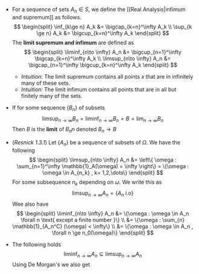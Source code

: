 * For a sequence of sets $A_n\in S$, we define the [[Real Analysis|infimum and supremum]] as follows. 
  $$
  \begin{split}
  \inf_{k\ge n} A_k &= \bigcap_{k=n}^\infty A_k  \\
  \sup_{k \ge n} A_k &= \bigcup_{k=n}^\infty A_k
  \end{split} 
  $$
  The **limit supremum and infimum** are defined as 
  $$
  \begin{split}
  \liminf_{n\to \infty} A_n &= \bigcup_{n=1}^\infty \bigcap_{k=n}^\infty A_k \\
  \limsup_{n\to \infty} A_n &= \bigcap_{n=1}^\infty \bigcup_{k=n}^\infty A_k
  \end{split}
  $$
	* *Intuition*: The limit supremum contains all points $x$ that are in infinitely many of these sets.
	* *Intuition*: The limit infimum contains all points that are in all but finitely many of the sets. 
* If for some sequence $\{B_n\}$ of subsets
  $$
  \limsup_{n\to\infty} B_n = \liminf_{n\to\infty}B_n = B = \lim_{n\to\infty} B_n
  $$
  Then $B$ is the **limit** of $B_nn$ denoted $B_n\to B$

* (*Resnick 1.3.1*) Let $\{A_n\}$ be a sequence of subsets of $\Omega$. We have the following
  $$
  \begin{split}
  \limsup_{n\to \infty} A_n &= \left\{ \omega : \sum_{n=1}^\infty \mathbb{1}_A(\omega) = \infty \right\} = \{\omega : \omega \in A_{n_k} , k= 1,2,\dots\}
  \end{split}
  $$
  For some subsequence $n_k$ depending on $\omega$. We write this as 
  $$
  \limsup_{n\to \infty} A_n =\{A_n \text{ i.o}\}
  $$
  Wee also have
  $$
  \begin{split}
  \liminf_{n\to \infty} A_n &= \{\omega : \omega \in A_n \forall n \text{ except a finite number }\} \\
  &= \{\omega : \sum_{n} \mathbb{1}_{A_n^C} (\omega) < \infty\} \\
  &= \{\omega : \omega \in A_n , \forall n \ge n_0(\omega)\}
  \end{split}
  $$
* The following holds
  $$
  \liminf_{n\to\infty} A_n \subseteq \limsup_{n\to\infty} A_n
  $$
  Using De Morgan's we also get
  $$
  (\liminf_{n\to\infty} A_n)^C = \limsup_{n\to \infty} (A_n^C)
  $$

* A sequence of sets $\{A_n\}$ is **monotone non-decreasing** if $A_1\subseteq A_2 \subseteq \dots$. It is **monotone increasing** if $A_1\supseteq A_2 \supseteq \dots$  . We notate  $A_n \nearrow$ to mean monotone non-decreasing and $A \uparrow$ to mean strictly non-decreasing.  We also use $A_n\searrow$ to mean monotone non-increasing and $A_n \downarrow$ to mean strictly non-increasing  

* (*Resnick 1.4.1*) Suppose $\{A_n\}$ is a monotone sequence of subsets.  Then
  $$
  \begin{split}
  A_n\nearrow &\implies \lim_{n\to\infty} A_n = \bigcup_{n=1}^\infty A_n \\
  A_n\searrow &\implies \lim_{n\to\infty} A_n =\bigcap_{n=1}^\infty A_n
  \end{split}
  $$
  Since for any sequences $B_n$, we have
  $$
  \inf_{k\ge n} B_k \nearrow \text{ and }
  \sup_{k\ge n} B_k \searrow
  $$
  It follows that
  $$
  \begin{split}
  \liminf_{n\to \infty} B_n &= \lim_{n\to\infty} \left(\inf_{k\ge n} B_k\right) \\
  \limsup_{n\to\infty} B_n &= \lim_{n\to\infty} \left(\sup_{k\ge n} B_k\right)
  \end{split} 
  $$

* The indicator function satisfies the following
	* $\mathbb{1}_{\inf_{n\ge k} A_n} = \inf_{n\ge k} \mathbb{1}_{A_n}$
	* $\mathbb{1}_{\sup_{n\ge k} A_n} = \sup_{n\ge k}\mathbb{1}_{A_n}$
	* We have the following inequality
	  $$
	  \mathbb{1}_{\bigcup_n A_n} \le \sum_{n} \mathbb{1}_{A_n}
	  $$
	  If the sequence is mutually disjoint, then equality holds
	* $\mathbb{1}_{\limsup_{n\to\infty} A_n} = \limsup_{n\to\infty}\mathbb{1}_{A_n}$
	* $\mathbb{1}_{\liminf_{n\to\infty} A_n} = \liminf_{n\to\infty}\mathbb{1}_{A_n}$
	* $\mathbb{A \ \triangle \ B} = \mathbb{1}_A + \mathbb{1}_B \text{ mod } 2$

* Let $\Omega$ be a set and $\Sigma\subseteq \mathcal{P}(\Omega)$. Then, $\Sigma$ is a **$\sigma$-algebra** if it satisfies the following properties
	* $\Omega\in \Sigma$ 
	* $A\in \Sigma \implies A^c\in \Sigma$
	* $A_i \in \Sigma\implies \bigcup_{i=1}^\infty A_i \in \Sigma$ 
* By De Morgan's Law, a $\sigma$-algebra is also closed under intersection. In fact, *$\sigma$-algebras are closed under countable union, intersection, and complementation

* (*Resnick Corr.1.6.1*) The intersection of $\sigma$-algebras is a $\sigma$-algebra
* Let $\mathcal{C} \subseteq \mathcal{P}(\Omega)$. The $\sigma$-field **generated** by $\mathcal{C}$ denoted $\sigma(\mathcal{C})$ is a  $\sigma$-algebra satisfy ing
	* $\sigma({\mathcal{C}}) \supseteq \mathcal{C}$ 
	* If $\mathcal{B}'$ is some other $\sigma$-algebra containing $\mathcal{C}$, then $\mathcal{B}'\supseteq \sigma(\mathcal{C})$. Thus $\sigma(\mathcal{C})$ is the **minimal** $\sigma$-algebra over $\mathcal{C}$
* (*Resnick 1.6.1*) Given a class $\mathcal{C}\subseteq \mathcal{P}(\Omega)$, there is a unique minimal $\sigma$-algebra containing $\mathcal{C}$.
	* *Proof*: Let $\aleph$ be the set of $\sigma$-algebras containing $\mathcal{C}$. It is easy to show that $\mathcal{C}\subseteq \mathcal{P}(\Omega) \in \aleph$ so at least one $\sigma$-algebra exists. Then the intersection $\mathcal{B}^\beth= \bigcap_{\mathcal{B}\in\aleph}\mathcal{B}$ is also a $\sigma$-algebra and clearly $\mathcal{C}\subseteq \mathcal{B}^\beth$ so $\mathcal{B}^\beth\subseteq \aleph$. 


* (*Resnick 1.8.1*) Let $\Omega_0\subseteq \Omega$.
	* If $\mathcal{B}$ is a $\sigma$-algebra of subsets of $\Omega$, then $\mathcal{B}_0=\{A\Omega_0 \mid A\in B\}$ is a $\sigma$-algebra of subsets of $\Omega_0$. We denote this as $\mathcal{B}_0=\mathcal{B}\cap \Omega_0$ 
	* If $\mathcal{C}\subseteq \mathcal{P}(\Omega)$ and $\mathcal{B}=\sigma(\mathcal{C})$. Then
	  $$
	  \sigma(\mathcal{C} \cap \Omega_0 ) = \sigma(\mathcal{C}) \cap \Omega_0
	  $$
	* (*Resnick Corr.1.8.1*) If $\Omega_0\in \sigma(\mathcal{C})$ then 
	  $$
	  \sigma(\mathcal{C\cap \Omega_0}) = \{A \mid A\subseteq \Omega_0, A\in \sigma(\mathcal{C})\}
	  $$
* Let $X$ be a [[topology|topological space]] where we have a notion of "open sets". 
  
  Then the **Borel $\sigma$-Algebra** is defined as the $\sigma$-algebra generated by the set of open sets $O\subseteq \mathcal{P}(X)$. 
  $$
  \mathcal{B}(X) = \sigma (O)
  $$
# Links
* [[A Probability Path by Resnick]]
* [[Set Theory]] - The $\sigma$-algebra operates on sets.
* [[Real Analysis]] - $\sigma$-algebra has Real Analysis analogues